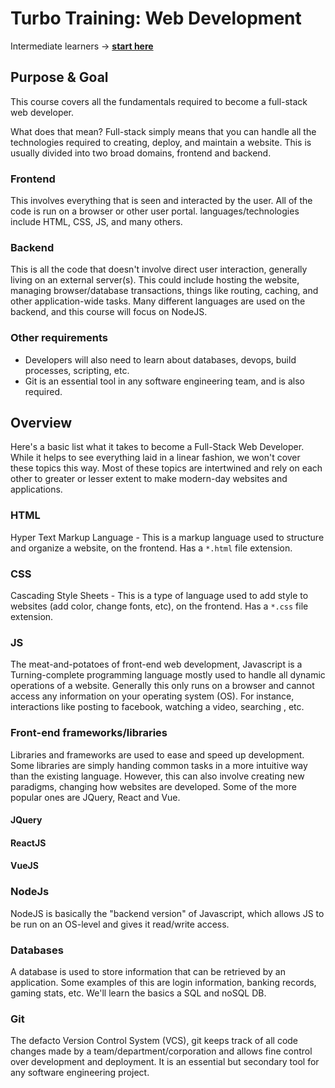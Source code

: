 # Turbo Training: Web Development

Intermediate learners -> **[start here](classes/week-1)**

## Purpose & Goal
This course covers all the fundamentals required to become a full-stack web developer. 

What does that mean? Full-stack simply means that you can handle all the technologies required to creating, deploy, and maintain a website. This is usually divided into two broad domains, frontend and backend. 

### Frontend
This involves everything that is seen and interacted by the user. All of the code is run on a browser or other user portal. languages/technologies include HTML, CSS, JS, and many others.

### Backend
This is all the code that doesn't involve direct user interaction, generally living on an external server(s). This could include hosting the website, managing browser/database transactions, things like routing, caching, and other application-wide tasks. Many different languages are used on the backend, and this course will focus on NodeJS. 

### Other requirements
* Developers will also need to learn about databases, devops, build processes, scripting, etc.
* Git is an essential tool in any software engineering team, and is also required.

## Overview
Here's a basic list what it takes to become a Full-Stack Web Developer. While it helps to see everything laid in a linear fashion, we won't cover these topics this way. Most of these topics are intertwined and rely on each other to greater or lesser extent to make modern-day websites and applications.

### HTML
Hyper Text Markup Language - This is a markup language used to structure and organize a website, on the frontend. Has a `*.html` file extension.

### CSS
Cascading Style Sheets - This is a type of language used to add style to websites (add color, change fonts, etc), on the frontend. Has a `*.css` file extension.

### JS
The meat-and-potatoes of front-end web development, Javascript is a Turning-complete programming language mostly used to handle all dynamic operations of a website. Generally this only runs on a browser and cannot access any information on your operating system (OS). For instance, interactions like posting to facebook, watching a video, searching , etc.

### Front-end frameworks/libraries
Libraries and frameworks are used to ease and speed up development. Some libraries are simply handing common tasks in a more intuitive way than the existing language. However, this can also involve creating new paradigms, changing how websites are developed. Some of the more popular ones are JQuery, React and Vue.

#### JQuery

#### ReactJS

#### VueJS

### NodeJs
NodeJS is basically the "backend version" of Javascript, which allows JS to be run on an OS-level and gives it read/write access. 

### Databases
A database is used to store information that can be retrieved by an application. Some examples of this are login information, banking records, gaming stats, etc. We'll learn the basics a SQL and noSQL DB.

### Git
The defacto Version Control System (VCS), git keeps track of all code changes made by a team/department/corporation and allows fine control over development and deployment. It is an essential but secondary tool for any software engineering project.

